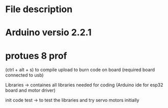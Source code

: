 # File description
# Arduino versio 2.2.1
# protues 8 prof
(ctrl + alt + s) to compile
upload to burn code on board (required board connected to usb)

Libraries -> containes all libraries needed for coding (Arduino ide for esp32 board and motor driver)

init code test -> to test the libraries and try servo motors initially
